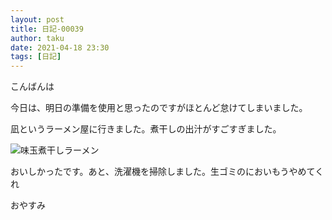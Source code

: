 ```yaml
---
layout: post
title: 日記-00039
author: taku
date: 2021-04-18 23:30
tags: [日記]
---
```


こんばんは

今日は、明日の準備を使用と思ったのですがほとんど怠けてしまいました。

凪というラーメン屋に行きました。煮干しの出汁がすごすぎました。

![味玉煮干しラーメン](https://i.imgur.com/YsJGgwn.jpg)

おいしかったです。あと、洗濯機を掃除しました。生ゴミのにおいもうやめてくれ

おやすみ

